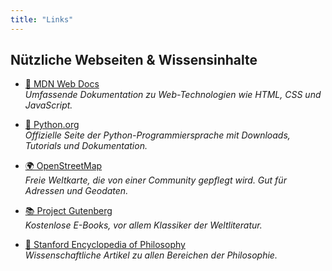 ```yaml
---
title: "Links"
---
```


## Nützliche Webseiten & Wissensinhalte

- [📘 MDN Web Docs](https://developer.mozilla.org/)  
  *Umfassende Dokumentation zu Web-Technologien wie HTML, CSS und JavaScript.*

- [🐍 Python.org](https://www.python.org/)  
  *Offizielle Seite der Python-Programmiersprache mit Downloads, Tutorials und Dokumentation.*

- [🌍 OpenStreetMap](https://www.openstreetmap.org/)  
  *Freie Weltkarte, die von einer Community gepflegt wird. Gut für Adressen und Geodaten.*

- [📚 Project Gutenberg](https://www.gutenberg.org/)  
  *Kostenlose E-Books, vor allem Klassiker der Weltliteratur.*

- [🧠 Stanford Encyclopedia of Philosophy](https://plato.stanford.edu/)  
  *Wissenschaftliche Artikel zu allen Bereichen der Philosophie.*